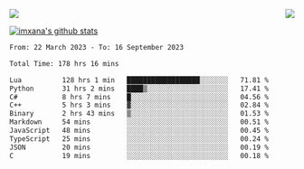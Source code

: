 <p>
  <a href="https://count.getloli.com/"><img src="https://count.getloli.com/get/@xana.readme?theme=moebooru-h"></a>
  <img src="https://weather-icon.journeyad.repl.co/@hangzhou?v=1" align="right">
</p>


<a href="https://github.com/imxana"><img align="center" src="https://github-readme-stats.vercel.app/api?username=imxana&show_icons=true&include_all_commits=true&hide_border=tru&custom_title=imxana%27s%20Github%20Stats" alt="imxana's github stats" /></a> 

<!--START_SECTION:waka-->

```txt
From: 22 March 2023 - To: 16 September 2023

Total Time: 178 hrs 16 mins

Lua          128 hrs 1 min   ██████████████████░░░░░░░   71.81 %
Python       31 hrs 2 mins   ████▒░░░░░░░░░░░░░░░░░░░░   17.41 %
C#           8 hrs 7 mins    █░░░░░░░░░░░░░░░░░░░░░░░░   04.56 %
C++          5 hrs 3 mins    ▓░░░░░░░░░░░░░░░░░░░░░░░░   02.84 %
Binary       2 hrs 43 mins   ▒░░░░░░░░░░░░░░░░░░░░░░░░   01.53 %
Markdown     54 mins         ░░░░░░░░░░░░░░░░░░░░░░░░░   00.51 %
JavaScript   48 mins         ░░░░░░░░░░░░░░░░░░░░░░░░░   00.45 %
TypeScript   25 mins         ░░░░░░░░░░░░░░░░░░░░░░░░░   00.24 %
JSON         20 mins         ░░░░░░░░░░░░░░░░░░░░░░░░░   00.19 %
C            19 mins         ░░░░░░░░░░░░░░░░░░░░░░░░░   00.18 %
```

<!--END_SECTION:waka-->
